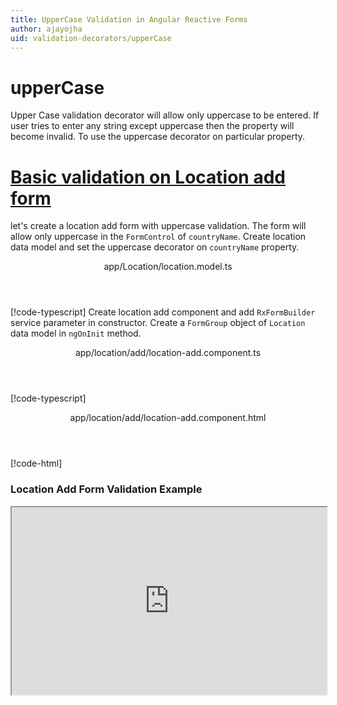 ```yaml
---
title: UpperCase Validation in Angular Reactive Forms
author: ajayojha
uid: validation-decorators/upperCase
---
```

# upperCase
Upper Case validation decorator will allow only uppercase to be entered. If user tries to enter any string except uppercase then the property will become invalid. To use the uppercase decorator on particular property.
 
# [Basic validation on Location add form  ](#tab/basic-validation-on-Location-add-form)
let's create a location add form with uppercase validation. The form will allow only uppercase in the `FormControl` of `countryName`. 
Create location data model and set the uppercase decorator on `countryName` property.
<header class="header-tab-title">app/Location/location.model.ts</header>

[!code-typescript[](../../examples/reactive-form-validators/upperCase/rxweb-upperCase-validation-add-angular-reactive-form/src/app/location/location.model.ts?highlight=5)]
Create location add component and add `RxFormBuilder` service parameter in constructor. Create a `FormGroup` object of `Location` data model in `ngOnInit` method.
<header class="header-tab-title">app/location/add/location-add.component.ts</header>

[!code-typescript[](../../examples/reactive-form-validators/upperCase/rxweb-upperCase-validation-add-angular-reactive-form/src/app/location/add/location-add.component.ts?highlight=17,21-22)]
<header class="header-tab-title">app/location/add/location-add.component.html</header>

[!code-html[](../../examples/reactive-form-validators/upperCase/rxweb-upperCase-validation-add-angular-reactive-form/src/app/location/add/location-add.component.html)]

<h3>Location Add Form Validation Example</h3>
<iframe src="https://stackblitz.com/edit/rxweb-uppercase-validation-add-angular-reactive-form?embed=1&file=src/styles.css&hideExplorer=1&hideNavigation=1&view=preview" width="100%" height="300">

# [Basic validation on Location edit  form](#tab/basic-validation-on-Location-edit-form)
let's create a location edit form with uppercase validation. The form will allow only uppercase in the `FormControl` of `countryName`. 
Create location data model and set the uppercase decorator on `countryName` property.
<header class="header-tab-title">app/Location/location.model.ts</header>

[!code-typescript[](../../examples/reactive-form-validators/upperCase/rxweb-upperCase-validation-edit-angular-reactive-form/src/app/location/location.model.ts?highlight=5)]
Create location edit component and add `RxFormBuilder` and `HttpClient` service parameter  in constructor. On `ngOnInit` method get request method for getting data from json or server and that data pass in `this.formBuilder.formGroup<Location>(Location,location)`
<header class="header-tab-title">app/location/edit/location-edit.component.ts</header>

[!code-typescript[](../../examples/reactive-form-validators/upperCase/rxweb-upperCase-validation-edit-angular-reactive-form/src/app/location/edit/location-edit.component.ts?highlight=17,21-22)]
<header class="header-tab-title">app/location/edit/location-edit.component.html</header>

[!code-html[](../../examples/reactive-form-validators/upperCase/rxweb-upperCase-validation-edit-angular-reactive-form/src/app/location/edit/location-edit.component.html)]

<h3>Location Edit Form Validation Example</h3>
<iframe src="https://stackblitz.com/edit/rxweb-uppercase-validation-edit-angular-reactive-form?embed=1&file=src/styles.css&hideExplorer=1&hideNavigation=1&view=preview" width="100%" height="300">

---

# MessageConfig 
Below options are not mandatory to use in the `@upperCase()` decorator. If needed then use the below options.


|Option | Description |
|--- | ---- |
|[conditionalExpression](#conditionalExpression) | Lowercase validation should be applied if the condition is matched in the `conditionalExpression` function. Validation framework will pass two parameters at the time of `conditionalExpression` check. Those two parameters are current `FormGroup` value and root `FormGroup` value. You can apply the condition on respective object value.If there is need of dynamic validation means it is not fixed in client code, it will change based on some criterias. In this scenario you can bind the expression based on the expression value is coming from the web server in `string` format. The `conditionalExpression` will work as same as client function. |
|[message](#message) | To override the global configuration message and show the custom message on particular control property. |

## conditionalExpression 
Type :  `Function`  |  `string` 

Lowercase validation should be applied if the condition is matched in the `conditionalExpression` function. Validation framework will pass two parameters at the time of `conditionalExpression` check. Those two parameters are current `FormGroup` value and root `FormGroup` value. You can apply the condition on respective object value.
If there is need of dynamic validation means it is not fixed in client code, it will change based on some criterias. In this scenario you can bind the expression based on the expression value is coming from the web server in `string` format. The `conditionalExpression` will work as same as client function.
 
> Binding `conditionalExpression` with `Function` object.
<header class="header-title">location.model.ts (Location class property)</header>

[!code-typescript[](../../examples/reactive-form-validators/upperCase/complete-rxweb-upperCase-validation-add-angular-reactive-form/src/app/location/location.model.ts#L7-L8)]

 
> Binding `conditionalExpression` with `string` datatype.
<header class="header-title">location.model.ts (Location class property)</header>

[!code-typescript[](../../examples/reactive-form-validators/upperCase/complete-rxweb-upperCase-validation-add-angular-reactive-form/src/app/location/location.model.ts#L7-L8)]

## message 
Type :  `string` 

To override the global configuration message and show the custom message on particular control property.
 
<header class="header-title">location.model.ts (Location class property)</header>

[!code-typescript[](../../examples/reactive-form-validators/upperCase/complete-rxweb-upperCase-validation-add-angular-reactive-form/src/app/location/location.model.ts#L10-L11)]


# upperCase Validation Complete Example
# [Location Model](#tab/complete-location)
<header class="header-tab-title">app/location/location.model.ts</header>

[!code-typescript[](../../examples/reactive-form-validators/upperCase/complete-rxweb-upperCase-validation-add-angular-reactive-form/src/app/location/location.model.ts)]

# [Address Info Add Component](#tab/complete-location-add-component)
<header class="header-tab-title">app/location/add/location-add.component.ts</header>

[!code-typescript[](../../examples/reactive-form-validators/upperCase/complete-rxweb-upperCase-validation-add-angular-reactive-form/src/app/location/add/location-add.component.ts)]

# [Address Info Add Html Component](#tab/complete-location-add-html-component)
<header class="header-tab-title">app/location/add/location-add.component.html</header>

[!code-html[](../../examples/reactive-form-validators/upperCase/complete-rxweb-upperCase-validation-add-angular-reactive-form/src/app/location/add/location-add.component.html)]

# [Working Example](#tab/complete-working-example)
<iframe src="https://stackblitz.com/edit/complete-rxweb-uppercase-validation-add-angular-reactive-form?embed=1&file=src/app/address-info/address&hideNavigation=1&view=preview" width="100%" height="500">

---

# Dynamic upperCase Validation Complete Example
# [Location Model](#tab/dynamic-location)
<header class="header-tab-title">app/location/location.model.ts</header>

[!code-typescript[](../../examples/reactive-form-validators/upperCase/dynamic-rxweb-upperCase-validation-add-angular-reactive-form/src/app/location/location.model.ts)]

# [Address Info Add Component](#tab/dynamic-location-add-component)
<header class="header-tab-title">app/location/add/location-add.component.ts</header>

[!code-typescript[](../../examples/reactive-form-validators/upperCase/dynamic-rxweb-upperCase-validation-add-angular-reactive-form/src/app/location/add/location-add.component.ts)]

# [Address Info Add Html Component](#tab/dynamic-location-add-html-component)
<header class="header-tab-title">app/location/add/location-add.component.html</header>

[!code-html[](../../examples/reactive-form-validators/upperCase/dynamic-rxweb-upperCase-validation-add-angular-reactive-form/src/app/location/add/location-add.component.html)]

# [Working Example](#tab/dynamic-working-example)
<iframe src="https://stackblitz.com/edit/dynamic-rxweb-uppercase-validation-add-angular-reactive-form?embed=1&file=src/app/address-info/address&hideNavigation=1&view=preview" width="100%" height="500">

---






